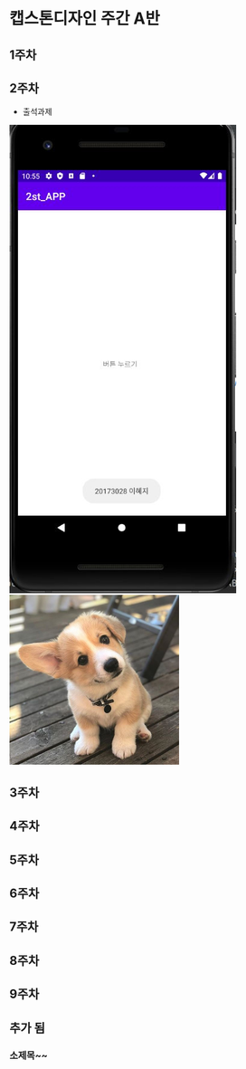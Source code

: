# 캡스톤디자인 주간 A반

##  1주차

## 2주차
  - 출석과제

<img width="" height="" src="./png/2주차.jpg"></img>
<img width="300" height="300" src="./png/강아지.jpg"></img>


## 3주차
## 4주차
## 5주차
## 6주차
## 7주차
## 8주차
## 9주차
## 추가 됨

### 소제목~~
